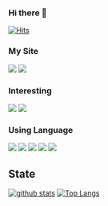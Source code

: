 ### Hi there 👋

[![Hits](https://hits.seeyoufarm.com/api/count/incr/badge.svg?url=https%3A%2F%2Fgithub.com%2FGHkar%2F&count_bg=%23B4B4B4&title_bg=%23B8A2DF&icon=angellist.svg&icon_color=%23E7E7E7&title=hits&edge_flat=false)](/)


### My Site
<a href="https://sites.google.com/site/computernetworklab/?pli=1" target="_blank"><img src="https://img.shields.io/badge/-COMNET-B8A2DF?style=flat&logo=blockchaindotcom&logoColor=white"/></a>
<a href="https://hub.docker.com/u/dofl0119" target="_blank"><img src="https://img.shields.io/badge/-DockerHub-B4B4B4?style=flat&logo=docker&logoColor=white"/></a>


### Interesting
<a href="https://bitcoin.org/" target="_blank"><img src="https://img.shields.io/badge/-Bitcoin-B8A2DF?style=flat&logo=bitcoin&logoColor=white"/></a>
<a href="https://ethereum.org/" target="_blank"><img src="https://img.shields.io/badge/-Ethereum-B4B4B4?style=flat&logo=ethereum&logoColor=white"/></a>


### Using Language
<a href="https://python.org/" target="_blank"><img src="https://img.shields.io/badge/-Python-B8A2DF?style=flat&logo=python&logoColor=white"/></a>
<a href="https://docs.soliditylang.org/en/v0.8.19/" target="_blank"><img src="https://img.shields.io/badge/-Solidity-B4B4B4?style=flat&logo=solidity&logoColor=white"/></a>
<a href="https://cplusplus.com" target="_blank"><img src="https://img.shields.io/badge/-C++-B8A2DF?style=flat&logo=cplusplus&logoColor=white"/></a>
<a href="https://www.java.com/" target="_blank"><img src="https://img.shields.io/badge/-JavaScript-B4B4B4?style=flat&logo=javascript&logoColor=white"/></a>
<a href="https://nodejs.org/" target="_blank"><img src="https://img.shields.io/badge/-NodeJS-B8A2DF?style=flat&logo=nodedotjs&logoColor=white"/></a>

## State
[![github stats](https://github-readme-stats.vercel.app/api?username=GHkar&show_icons=true&count_private=false&bg_color=10,B8A2DF,B4B4B4&title_color=FFFFFF&text_color=FFFFFF)](/)
[![Top Langs](https://github-readme-stats.vercel.app/api/top-langs/?username=GHkar&layout=compact&bg_color=10,B4B4B4,B8A2DF&title_color=FFFFFF&text_color=FFFFFF&line_height=20)](/)



<!--
**GHkar/GHkar** is a ✨ _special_ ✨ repository because its `README.md` (this file) appears on your GitHub profile.

Here are some ideas to get you started:

- 🔭 I’m currently working on ...
- 🌱 I’m currently learning ...
- 👯 I’m looking to collaborate on ...
- 🤔 I’m looking for help with ...
- 💬 Ask me about ...
- 📫 How to reach me: ...
- 😄 Pronouns: ...
- ⚡ Fun fact: ...
-->
